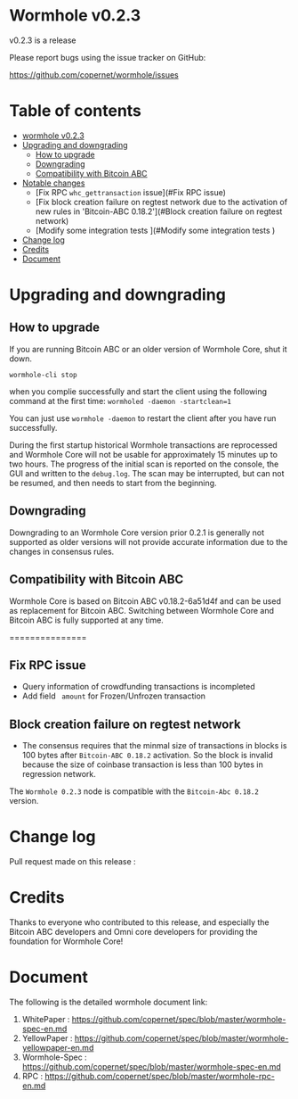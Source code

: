 Wormhole v0.2.3
===================

v0.2.3 is a release

Please report bugs using the issue tracker on GitHub:

  https://github.com/copernet/wormhole/issues

Table of contents
=================

- [wormhole v0.2.3](#wormhole-core-v023)
- [Upgrading and downgrading](#upgrading-and-downgrading)
  - [How to upgrade](#how-to-upgrade)
  - [Downgrading](#downgrading)
  - [Compatibility with Bitcoin ABC](#compatibility-with-bitcoin-abc)
- [Notable changes](#notable-changes)
  - [Fix RPC `whc_gettransaction` issue](#Fix RPC issue)
  - [Fix block creation failure on regtest network due to the activation of new rules in 'Bitcoin-ABC 0.18.2'](#Block creation failure on regtest network)
  - [Modify some integration tests ](#Modify some integration tests )	
- [Change log](#change-log)
- [Credits](#credits)
- [Document](#document)

Upgrading and downgrading
=========================

How to upgrade
--------------

If you are running Bitcoin ABC or an older version of Wormhole Core, shut it down.

`wormhole-cli stop`

when you complie successfully and start the client using the following command at the first time:
`wormholed -daemon -startclean=1`

You can just use `wormhole -daemon` to restart the client after you have run successfully. 

During the first startup historical Wormhole transactions are reprocessed and Wormhole Core will not be usable for approximately 15 minutes up to two hours. The progress of the initial scan is reported on the console, the GUI and written to the `debug.log`. The scan may be interrupted, but can not be resumed, and then needs to start from the beginning.

Downgrading
-----------

Downgrading to an Wormhole Core version prior 0.2.1 is generally not supported as older versions will not provide accurate information due to the changes in consensus rules.

Compatibility with Bitcoin ABC
-------------------------------

Wormhole Core is based on Bitcoin ABC v0.18.2-6a51d4f and can be used as replacement for Bitcoin ABC. Switching between Wormhole Core and Bitcoin ABC is fully supported at any time.

===============

Fix RPC issue
---------------------------------
- Query information of crowdfunding transactions is incompleted
- Add field ` amount` for Frozen/Unfrozen transaction

Block creation failure on regtest network
---------------------------------
- The consensus requires that the minmal size of transactions in blocks is 100 bytes after `Bitcoin-ABC 0.18.2` activation.  So the block is invalid because the size of coinbase transaction is less than 100 bytes in regression network.


The `Wormhole 0.2.3` node is compatible with the `Bitcoin-Abc 0.18.2` version.

Change log
==========

Pull request made on this release :

Credits
=======

Thanks to everyone who contributed to this release, and especially the Bitcoin ABC developers and Omni core developers for providing the foundation for Wormhole Core!

Document
========
The following is the detailed wormhole document link:
1. WhitePaper : https://github.com/copernet/spec/blob/master/wormhole-spec-en.md
2. YellowPaper : https://github.com/copernet/spec/blob/master/wormhole-yellowpaper-en.md
3. Wormhole-Spec : https://github.com/copernet/spec/blob/master/wormhole-spec-en.md
4. RPC : https://github.com/copernet/spec/blob/master/wormhole-rpc-en.md

